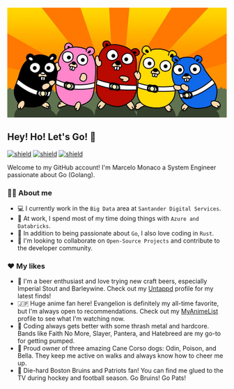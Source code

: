 ![about-me](assets/gorangers.jpg)

## Hey! Ho! Let's Go! 🚀

[![shield](https://img.shields.io/badge/github-seriallink-24292e?style=flat&logo=github)](https://github.com/seriallink)
[![shield](https://img.shields.io/badge/linkedin-marcelomonaco-27577f?style=flat&logo=linkedin&logoColor=3f8dcc)](https://www.linkedin.com/in/marcelomonaco/)
[![shield](https://img.shields.io/badge/instagram-marcelo.monaco-C13584?style=flat&logo=instagram&logoColor=C13584)](https://untappd.com/user/seriallink)

Welcome to my GitHub account! I'm Marcelo Monaco a System Engineer passionate about Go (Golang).

<!--
[![Anurag's GitHub stats](https://github-readme-stats.vercel.app/api?username=seriallink&show_icons=true&theme=nightowl)](https://github.com/anuraghazra/github-readme-stats)
-->

### :technologist: About me

- :computer: I currently work in the `Big Data` area at `Santander Digital Services`.
- :nut_and_bolt: At work, I spend most of my time doing things with `Azure and Databricks`.
- :page_with_curl: In addition to being passionate about `Go`, I also love coding in `Rust`.
- :microscope: I'm looking to collaborate on `Open-Source Projects` and contribute to the developer community.

### :hearts: My likes

- :beers: I'm a beer enthusiast and love trying new craft beers, especially Imperial Stout and Barleywine. Check out my [Untappd](https://untappd.com/user/seriallink) profile for my latest finds! 
- :jp: Huge anime fan here! Evangelion is definitely my all-time favorite, but I'm always open to recommendations. Check out my [MyAnimeList](https://myanimelist.net/profile/seriallink) profile to see what I'm watching now.
- :guitar: Coding always gets better with some thrash metal and hardcore. Bands like Faith No More, Slayer, Pantera, and Hatebreed are my go-to for getting pumped.
- :dog: Proud owner of three amazing Cane Corso dogs: Odin, Poison, and Bella. They keep me active on walks and always know how to cheer me up.
- :football: Die-hard Boston Bruins and Patriots fan! You can find me glued to the TV during hockey and football season. Go Bruins! Go Pats!

<!--
https://gist.github.com/rxaviers/7360908
-->